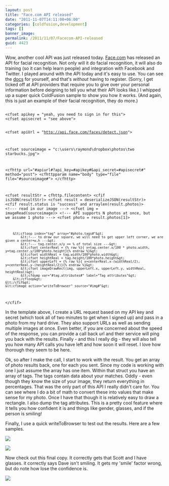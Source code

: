 ```yaml
---
layout: post
title: "Face.com API released"
date: "2011-11-07T14:11:00+06:00"
categories: [coldfusion,development]
tags: []
banner_image: 
permalink: /2011/11/07/Facecom-API-released
guid: 4423
---
```


Wow, another cool API was just released today. <a href="http://face.com">Face.com</a> has released an API for facial recognition. Not only will it do facial recognition, it will also do training (so it can help learn people) and integration with Facebook and Twitter. I played around with the API today and it's easy to use. You can see the <a href="http://developers.face.com/docs/api/">docs</a> for yourself, and that's <i>without</i> having to register. (Sorry, I get ticked off at API providers that require you to give over your personal information before deigning to tell you what their API looks like.) I whipped up a super quick ColdFusion sample to show you how it works. (And again, this is just an example of their facial recognition, they do more.)
<!--more-->
<p>

<code>
&lt;cfset apikey = "yeah, you need to sign in for this"&gt;
&lt;cfset apisecret = "see above"&gt;

&lt;cfset apiUrl = "http://api.face.com/faces/detect.json"&gt;

&lt;cfset sourceimage = "c:\users\raymond\dropbox\photos\two starbucks.jpg"&gt;

&lt;cfhttp url="#apiurl#?api_key=#apikey#&api_secret=#apisecret#" method="post"&gt;
	&lt;cfhttpparam name="body" type="file" file="#sourceimage#"&gt;
&lt;/cfhttp&gt;

&lt;cfset resultStr = cfhttp.filecontent&gt;
&lt;cfif isJSON(resultStr)&gt;
	&lt;cfset result = deserializeJSON(resultStr)&gt;
	&lt;cfif result.status is "success" and arraylen(result.photos)&gt;
		&lt;!--- read in our image ---&gt;
		&lt;cfset img = imageRead(sourceimage)&gt;
		&lt;!--- API supports N photos at once, but we assume 1 photo ---&gt;
		&lt;cfset photo = result.photos[1]&gt;
		
		&lt;cfloop index="tag" array="#photo.tags#"&gt;
			&lt;!--- to draw our square, we will need to get upper left corner, we are given a center+w,h ---&gt;
			&lt;!--- tag.center.x/y == % of total size ---&gt;
			&lt;cfset centerReal = {% raw %}{ x=tag.center.x/100 * photo.width, y=tag.center.y/100*photo.height}{% endraw %}&gt;
			&lt;cfset widthReal = tag.width/100*photo.width&gt;
			&lt;cfset heightReal = tag.height/100*photo.height&gt;
			&lt;cfset upperLeft = {% raw %}{ x=centerReal.x-(widthReal/2), y=centerReal.y-(heightReal/2)}{% endraw %}&gt;
			&lt;cfset imageDrawRect(img, upperLeft.x, upperLeft.y, widthReal, heightReal)&gt;
			&lt;cfdump var="#tag.attributes#" label="Tag attributes"&gt;
		&lt;/cfloop&gt;
	&lt;/cfif&gt;
	&lt;cfimage action="writeToBrowser" source="#img#"&gt;
			
&lt;/cfif&gt;
</code>

<p>

In the template above, I create a URL request based on my API key and secret (which took all of two minutes to get when I signed up) and pass in a photo from my hard drive. They also support URLs as well as sending multiple images at once. Even better, if you are concerned about the speed of the response, you can provide a call back url and their service will ping you back with the results. Finally - and this I really dig - they will also tell you how many API calls you have left and how soon it will reset. I love how thorough they seem to be here. 

<p>

Ok, so after I make the call, I start to work with the result. You get an array of photo results back, one for each you sent. Since my code is working with one I just assume the array has one item. Within that struct you have an array of tags. The tags contain data about your matches. Oddly - even though they know the size of your image, they return everything in percentages. That was the only part of this API I really didn't care for. You can see where I do a bit of math to convert these into values that make sense for my photo. Once I have that though it is relatively easy to draw a rectangle. I also dump the tag attributes. This is a pretty cool feature where it tells you how confident it is and things like gender, glasses, and if the person is smiling! 

<p>

Finally, I use a quick writeToBrowser to test out the results. Here are a few samples.

<p>


<img src="https://static.raymondcamden.com/images/ScreenClip214.png" />

<p>


<img src="https://static.raymondcamden.com/images/cfjedi/ScreenClip215.png" />


Now check out this final copy. It correctly gets that Scott and I have glasses. it correctly says Dave isn't smiling. It gets my 'smile' factor wrong, but do note how lose the confidence is. 


<img src="https://static.raymondcamden.com/images/cfjedi/ScreenClip216.png" />